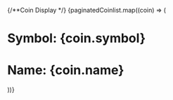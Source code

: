    {/**Coin Display */}
                {paginatedCoinlist.map((coin) => (
                    <div key={coin.id}>
                        <div className="ml-3 border-l-2 border-r-2 mt-3 border-t-2 border-b-2
                         border-l-blue-500 py-3 px-2 border-r-blue-00 ">
                            <h1>Symbol: {coin.symbol}</h1>
                            <h1 className="text-blue-500">Name: {coin.name}</h1>
                        </div>
                    </div>
                ))}